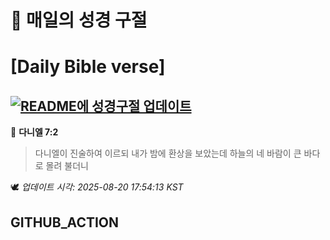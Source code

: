 # 🙏 매일의 성경 구절
# [Daily Bible verse]
## [![README에 성경구절 업데이트](https://github.com/DONGSUKA/first_test/actions/workflows/update-readme-bible.yml/badge.svg)](https://github.com/DONGSUKA/first_test/actions/workflows/update-readme-bible.yml)
<!-- START_BIBLE_VERSE -->
📖 **다니엘 7:2**
> 다니엘이 진술하여 이르되 내가 밤에 환상을 보았는데 하늘의 네 바람이 큰 바다로 몰려 불더니

🕊️ _업데이트 시각: 2025-08-20 17:54:13 KST_
  <!-- END_BIBLE_VERSE -->
## GITHUB_ACTION
